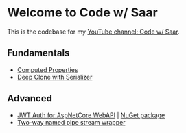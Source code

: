# Welcome to Code w/ Saar

This is the codebase for my [YouTube channel: Code w/ Saar](https://www.youtube.com/channel/UCFVGdkhRh174GKg9gVEhY6A).

## Fundamentals

* [Computed Properties](./ComputedProperty)
* [Deep Clone with Serializer](./DeepCloneWithSerializer/README.md)

## Advanced

* [JWT Auth for AspNetCore WebAPI](./Auth.AspNetCore.WebApi/README.md) | [NuGet package](https://www.nuget.org/packages/CodeWithSaar.JWTAuthentication.WebAPI)
* [Two-way named pipe stream wrapper](./IPC/README.md)